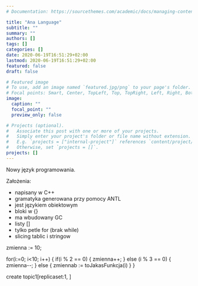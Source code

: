 ```yaml
---
# Documentation: https://sourcethemes.com/academic/docs/managing-content/

title: "Ana Language"
subtitle: ""
summary: ""
authors: []
tags: []
categories: []
date: 2020-06-19T16:51:29+02:00
lastmod: 2020-06-19T16:51:29+02:00
featured: false
draft: false

# Featured image
# To use, add an image named `featured.jpg/png` to your page's folder.
# Focal points: Smart, Center, TopLeft, Top, TopRight, Left, Right, BottomLeft, Bottom, BottomRight.
image:
  caption: ""
  focal_point: ""
  preview_only: false

# Projects (optional).
#   Associate this post with one or more of your projects.
#   Simply enter your project's folder or file name without extension.
#   E.g. `projects = ["internal-project"]` references `content/project/deep-learning/index.md`.
#   Otherwise, set `projects = []`.
projects: []
---
```

Nowy język programowania.

Założenia:
* napisany w C++
* gramatyka generowana przy pomocy ANTL
* jest językiem obiektowym
* bloki w {}
* ma wbudowany GC
* listy []
* tylko petle for (brak while)
* slicing tablic i stringow
  
zmienna := 10;

for(i:=0; i<10; i++) {
  if(i % 2 == 0) {
    zmienna++;
  } else (i % 3 == 0) {
    zmienna--;
  } else {
    zmiennab := toJakasFunkcja(i)
  }
}

create topic1[replicaset:1, ]
